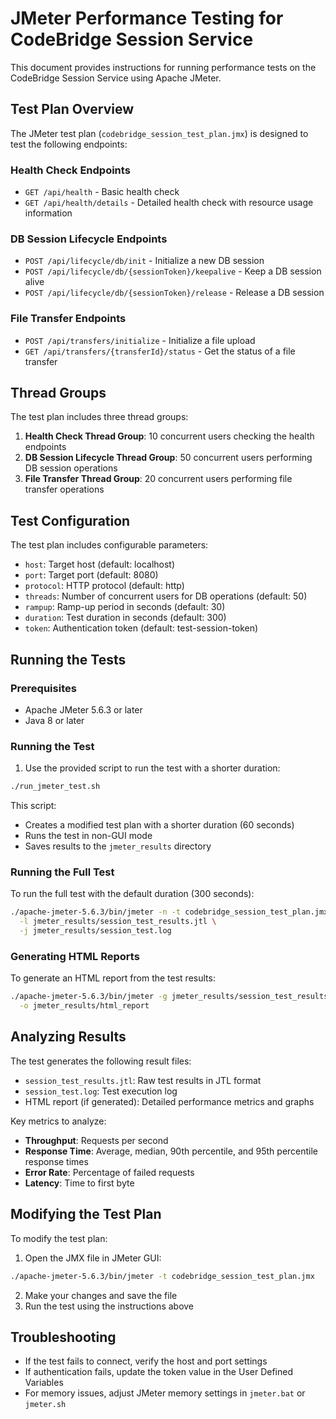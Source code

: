 # JMeter Performance Testing for CodeBridge Session Service

This document provides instructions for running performance tests on the CodeBridge Session Service using Apache JMeter.

## Test Plan Overview

The JMeter test plan (`codebridge_session_test_plan.jmx`) is designed to test the following endpoints:

### Health Check Endpoints
- `GET /api/health` - Basic health check
- `GET /api/health/details` - Detailed health check with resource usage information

### DB Session Lifecycle Endpoints
- `POST /api/lifecycle/db/init` - Initialize a new DB session
- `POST /api/lifecycle/db/{sessionToken}/keepalive` - Keep a DB session alive
- `POST /api/lifecycle/db/{sessionToken}/release` - Release a DB session

### File Transfer Endpoints
- `POST /api/transfers/initialize` - Initialize a file upload
- `GET /api/transfers/{transferId}/status` - Get the status of a file transfer

## Thread Groups

The test plan includes three thread groups:

1. **Health Check Thread Group**: 10 concurrent users checking the health endpoints
2. **DB Session Lifecycle Thread Group**: 50 concurrent users performing DB session operations
3. **File Transfer Thread Group**: 20 concurrent users performing file transfer operations

## Test Configuration

The test plan includes configurable parameters:

- `host`: Target host (default: localhost)
- `port`: Target port (default: 8080)
- `protocol`: HTTP protocol (default: http)
- `threads`: Number of concurrent users for DB operations (default: 50)
- `rampup`: Ramp-up period in seconds (default: 30)
- `duration`: Test duration in seconds (default: 300)
- `token`: Authentication token (default: test-session-token)

## Running the Tests

### Prerequisites

- Apache JMeter 5.6.3 or later
- Java 8 or later

### Running the Test

1. Use the provided script to run the test with a shorter duration:

```bash
./run_jmeter_test.sh
```

This script:
- Creates a modified test plan with a shorter duration (60 seconds)
- Runs the test in non-GUI mode
- Saves results to the `jmeter_results` directory

### Running the Full Test

To run the full test with the default duration (300 seconds):

```bash
./apache-jmeter-5.6.3/bin/jmeter -n -t codebridge_session_test_plan.jmx \
  -l jmeter_results/session_test_results.jtl \
  -j jmeter_results/session_test.log
```

### Generating HTML Reports

To generate an HTML report from the test results:

```bash
./apache-jmeter-5.6.3/bin/jmeter -g jmeter_results/session_test_results.jtl \
  -o jmeter_results/html_report
```

## Analyzing Results

The test generates the following result files:

- `session_test_results.jtl`: Raw test results in JTL format
- `session_test.log`: Test execution log
- HTML report (if generated): Detailed performance metrics and graphs

Key metrics to analyze:

- **Throughput**: Requests per second
- **Response Time**: Average, median, 90th percentile, and 95th percentile response times
- **Error Rate**: Percentage of failed requests
- **Latency**: Time to first byte

## Modifying the Test Plan

To modify the test plan:

1. Open the JMX file in JMeter GUI:
```bash
./apache-jmeter-5.6.3/bin/jmeter -t codebridge_session_test_plan.jmx
```

2. Make your changes and save the file
3. Run the test using the instructions above

## Troubleshooting

- If the test fails to connect, verify the host and port settings
- If authentication fails, update the token value in the User Defined Variables
- For memory issues, adjust JMeter memory settings in `jmeter.bat` or `jmeter.sh`

